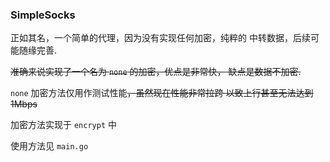 ### SimpleSocks

正如其名，一个简单的代理，因为没有实现任何加密，纯粹的
中转数据，后续可能随缘完善.

~~准确来说实现了一个名为 `none` 的加密，优点是非常快，
缺点是数据不加密.~~

`none` 加密方法仅用作测试性能~~，虽然现在性能非常拉跨
以致上行甚至无法达到 1Mbps~~

加密方法实现于 `encrypt` 中

使用方法见 `main.go`
